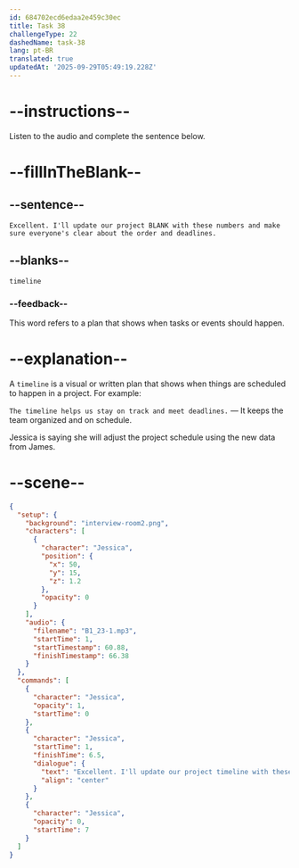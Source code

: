 ```yaml
---
id: 684702ecd6edaa2e459c30ec
title: Task 38
challengeType: 22
dashedName: task-38
lang: pt-BR
translated: true
updatedAt: '2025-09-29T05:49:19.228Z'
---
```


<!-- (audio) Jessica: Excellent. I'll update our project timeline with these numbers and make sure everyone's clear about the order and deadlines. -->

# --instructions--

Listen to the audio and complete the sentence below.

# --fillInTheBlank--

## --sentence--

`Excellent. I'll update our project BLANK with these numbers and make sure everyone's clear about the order and deadlines.`

## --blanks--

`timeline`

### --feedback--

This word refers to a plan that shows when tasks or events should happen.

# --explanation--

A `timeline` is a visual or written plan that shows when things are scheduled to happen in a project. For example:
 
`The timeline helps us stay on track and meet deadlines.` — It keeps the team organized and on schedule.

Jessica is saying she will adjust the project schedule using the new data from James.

# --scene--

```json
{
  "setup": {
    "background": "interview-room2.png",
    "characters": [
      {
        "character": "Jessica",
        "position": {
          "x": 50,
          "y": 15,
          "z": 1.2
        },
        "opacity": 0
      }
    ],
    "audio": {
      "filename": "B1_23-1.mp3",
      "startTime": 1,
      "startTimestamp": 60.88,
      "finishTimestamp": 66.38
    }
  },
  "commands": [
    {
      "character": "Jessica",
      "opacity": 1,
      "startTime": 0
    },
    {
      "character": "Jessica",
      "startTime": 1,
      "finishTime": 6.5,
      "dialogue": {
        "text": "Excellent. I'll update our project timeline with these numbers and make sure everyone's clear about the order and deadlines.",
        "align": "center"
      }
    },
    {
      "character": "Jessica",
      "opacity": 0,
      "startTime": 7
    }
  ]
}
```
